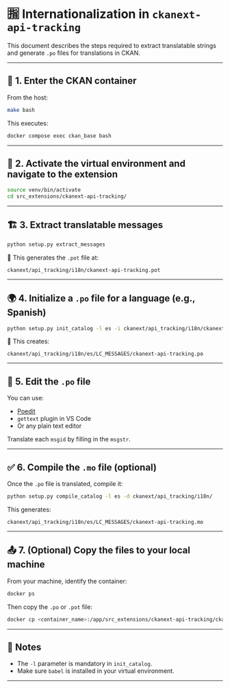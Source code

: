 # 🈯 Internationalization in `ckanext-api-tracking`

This document describes the steps required to extract translatable strings and generate `.po` files for translations in CKAN.

---

## 🐳 1. Enter the CKAN container

From the host:

```bash
make bash
```

This executes:

```bash
docker compose exec ckan_base bash
```

---

## 🧪 2. Activate the virtual environment and navigate to the extension

```bash
source venv/bin/activate
cd src_extensions/ckanext-api-tracking/
```

---

## 🏗️ 3. Extract translatable messages

```bash
python setup.py extract_messages
```

📄 This generates the `.pot` file at:

```
ckanext/api_tracking/i18n/ckanext-api-tracking.pot
```

---

## 🌍 4. Initialize a `.po` file for a language (e.g., Spanish)

```bash
python setup.py init_catalog -l es -i ckanext/api_tracking/i18n/ckanext-api-tracking.pot -d ckanext/api_tracking/i18n/
```

📁 This creates:

```
ckanext/api_tracking/i18n/es/LC_MESSAGES/ckanext-api-tracking.po
```

---

## 📝 5. Edit the `.po` file

You can use:

- [Poedit](https://poedit.net/)
- `gettext` plugin in VS Code
- Or any plain text editor

Translate each `msgid` by filling in the `msgstr`.

---

## ✅ 6. Compile the `.mo` file (optional)

Once the `.po` file is translated, compile it:

```bash
python setup.py compile_catalog -l es -d ckanext/api_tracking/i18n/
```

This generates:

```
ckanext/api_tracking/i18n/es/LC_MESSAGES/ckanext-api-tracking.mo
```

---

## 📤 7. (Optional) Copy the files to your local machine

From your machine, identify the container:

```bash
docker ps
```

Then copy the `.po` or `.pot` file:

```bash
docker cp <container_name>:/app/src_extensions/ckanext-api-tracking/ckanext/api_tracking/i18n/es/LC_MESSAGES/ckanext-api-tracking.po .
```

---

## 🧾 Notes

- The `-l` parameter is mandatory in `init_catalog`.
- Make sure `babel` is installed in your virtual environment.

---
